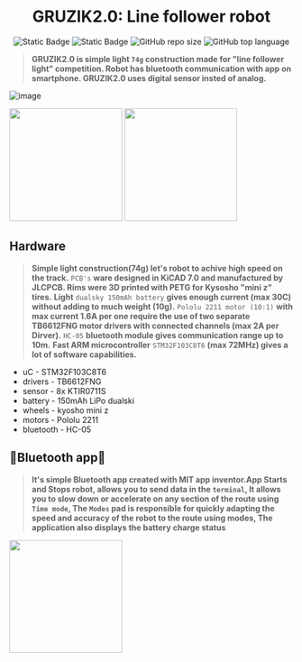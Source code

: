 
<h1 align="center">GRUZIK2.0: Line follower robot </h1>
<div align="center">
  
<img alt="Static Badge" src="https://img.shields.io/badge/uC-STM32F103C8T6-lime"> <img alt="Static Badge" src="https://img.shields.io/badge/Platform-STM32cubeIDE-darkcyan"> <img alt="GitHub repo size" src="https://img.shields.io/github/repo-size/NYDEREK/LineFollower_GRUZIK2.0-light"> <img alt="GitHub top language" src="https://img.shields.io/github/languages/top/NYDEREK/LineFollower_GRUZIK2.0-light"> 

</div>

> **GRUZIK2.0 is simple light `74g` construction made for "line follower light" competition. Robot has bluetooth communication with app on smartphone. GRUZIK2.0 uses digital sensor insted of analog.**

  
![image](https://github.com/NYDEREK/LineFollower_GRUZIK2.0-light/assets/112076828/0cd45245-ee79-4929-86ba-0e2f9b55157a)

<img src="https://github.com/NYDEREK/LineFollower_GRUZIK2.0-light/assets/112076828/fe5838ad-ae66-4651-823d-7fa049178016" width="200"/> <img src="https://github.com/NYDEREK/LineFollower_GRUZIK2.0-light/assets/112076828/e688352e-b9cf-4387-a83c-95ce9aeba8c7" width="200"/> 
## Hardware

> **Simple light construction(74g) let's robot to achive high speed on the track.** 
> `PCB's` **ware designed in KiCAD 7.0 and manufactured by JLCPCB. Rims were 3D printed with PETG for Kysosho "mini z" tires.** 
> **Light** `dualsky 150mAh battery` **gives enough current (max 30C) without adding to much weight (10g).** 
> `Pololu 2211 motor (10:1)` **with max current 1.6A per one require the use of two separate TB6612FNG motor drivers with connected channels (max 2A per Dirver).**
> `HC-05` **bluetooth module gives communication range up to 10m.** 
> **Fast ARM microcontroller** `STM32F103C8T6` **(max 72MHz) gives a lot of software capabilities.** 
* uC - STM32F103C8T6
* drivers - TB6612FNG
* sensor - 8x KTIR0711S
* battery - 150mAh LiPo dualski
* wheels - kyosho mini z
* motors - Pololu 2211
* bluetooth - HC-05
## 📱Bluetooth app📱

> **It's simple Bluetooth app created with MIT app inventor.App Starts and Stops robot, allows you to send data in the `terminal`, It allows you to slow down or accelerate on any section of the route using `Time mode`, The `Modes` pad is responsible for quickly adapting the speed and accuracy of the robot to the route using modes, The application also displays the battery charge status**

<img src="https://github.com/NYDEREK/LineFollower_GRUZIK2.0-light/assets/112076828/d48b399c-bc57-4186-9c6c-22c4eda7b910" width="200"/>

  
  


